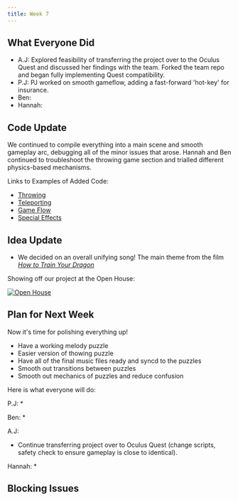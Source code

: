 ```yaml
---
title: Week 7
---
```


## What Everyone Did
* A.J: Explored feasibility of transferring the project over to the Oculus Quest and discussed her findings with the team. Forked the team repo and began fully implementing Quest compatibility.
* P.J: PJ worked on smooth gameflow, adding a fast-forward 'hot-key' for insurance.
* Ben: 
* Hannah: 

## Code Update
We continued to compile everything into a main scene and smooth gameplay arc, debugging all of the minor issues that arose. Hannah and Ben continued to troubleshoot the throwing game section and trialled different physics-based mechanisms. 

Links to Examples of Added Code:
* [Throwing](https://github.com/UWRealityLab/vrcapstone19sp-team7/tree/master/PhantasiaConductor/Assets/Scripts/Throwing)
* [Teleporting](https://github.com/UWRealityLab/vrcapstone19sp-team7/tree/master/PhantasiaConductor/Assets/Scripts/Teleporting)
* [Game Flow](https://github.com/UWRealityLab/vrcapstone19sp-team7/tree/master/PhantasiaConductor/Assets/Scripts/GameFlow)
* [Special Effects](https://github.com/UWRealityLab/vrcapstone19sp-team7/tree/master/PhantasiaConductor/Assets/Scripts/Effects)


## Idea Update
* We decided on an overall unifying song! The main theme from the film [*How to Train Your Dragon*](https://m.youtube.com/watch?v=2C4lFUpI_4U)


Showing off our project at the Open House:


[![Open House](http://img.youtube.com/vi/YMv8baJFlzk/0.jpg)](https://youtu.be/YMv8baJFlzk)


## Plan for Next Week
Now it's time for polishing everything up!
* Have a working melody puzzle
* Easier version of thowing puzzle
* Have all of the final music files ready and syncd to the puzzles 
* Smooth out transitions between puzzles
* Smooth out mechanics of puzzles and reduce confusion

Here is what everyone will do:

P.J: 
*

Ben:
* 

A.J:
* Continue transferring project over to Oculus Quest (change scripts, safety check to ensure gameplay is close to identical).  

Hannah:
*

## Blocking Issues

